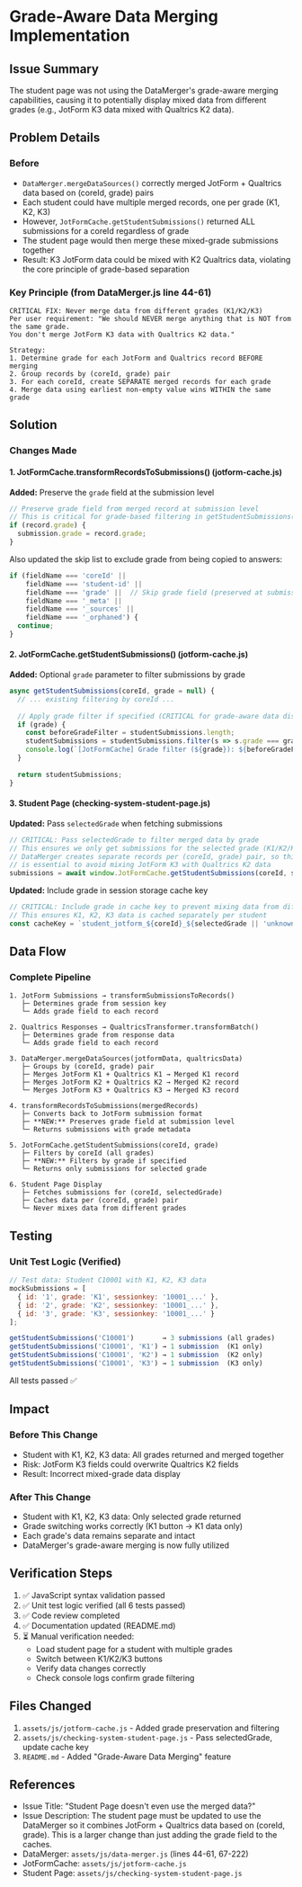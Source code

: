 # Grade-Aware Data Merging Implementation

## Issue Summary
The student page was not using the DataMerger's grade-aware merging capabilities, causing it to potentially display mixed data from different grades (e.g., JotForm K3 data mixed with Qualtrics K2 data).

## Problem Details

### Before
- `DataMerger.mergeDataSources()` correctly merged JotForm + Qualtrics data based on (coreId, grade) pairs
- Each student could have multiple merged records, one per grade (K1, K2, K3)
- However, `JotFormCache.getStudentSubmissions()` returned ALL submissions for a coreId regardless of grade
- The student page would then merge these mixed-grade submissions together
- Result: K3 JotForm data could be mixed with K2 Qualtrics data, violating the core principle of grade-based separation

### Key Principle (from DataMerger.js line 44-61)
```
CRITICAL FIX: Never merge data from different grades (K1/K2/K3)
Per user requirement: "We should NEVER merge anything that is NOT from the same grade.
You don't merge JotForm K3 data with Qualtrics K2 data."

Strategy:
1. Determine grade for each JotForm and Qualtrics record BEFORE merging
2. Group records by (coreId, grade) pair
3. For each coreId, create SEPARATE merged records for each grade
4. Merge data using earliest non-empty value wins WITHIN the same grade
```

## Solution

### Changes Made

#### 1. JotFormCache.transformRecordsToSubmissions() (jotform-cache.js)
**Added:** Preserve the `grade` field at the submission level
```javascript
// Preserve grade field from merged record at submission level
// This is critical for grade-based filtering in getStudentSubmissions()
if (record.grade) {
  submission.grade = record.grade;
}
```

Also updated the skip list to exclude grade from being copied to answers:
```javascript
if (fieldName === 'coreId' || 
    fieldName === 'student-id' || 
    fieldName === 'grade' ||  // Skip grade field (preserved at submission level)
    fieldName === '_meta' || 
    fieldName === '_sources' ||
    fieldName === '_orphaned') {
  continue;
}
```

#### 2. JotFormCache.getStudentSubmissions() (jotform-cache.js)
**Added:** Optional `grade` parameter to filter submissions by grade
```javascript
async getStudentSubmissions(coreId, grade = null) {
  // ... existing filtering by coreId ...
  
  // Apply grade filter if specified (CRITICAL for grade-aware data display)
  if (grade) {
    const beforeGradeFilter = studentSubmissions.length;
    studentSubmissions = studentSubmissions.filter(s => s.grade === grade);
    console.log(`[JotFormCache] Grade filter (${grade}): ${beforeGradeFilter} → ${studentSubmissions.length} submissions`);
  }
  
  return studentSubmissions;
}
```

#### 3. Student Page (checking-system-student-page.js)
**Updated:** Pass `selectedGrade` when fetching submissions
```javascript
// CRITICAL: Pass selectedGrade to filter merged data by grade
// This ensures we only get submissions for the selected grade (K1/K2/K3)
// DataMerger creates separate records per (coreId, grade) pair, so this filter
// is essential to avoid mixing JotForm K3 with Qualtrics K2 data
submissions = await window.JotFormCache.getStudentSubmissions(coreId, selectedGrade);
```

**Updated:** Include grade in session storage cache key
```javascript
// CRITICAL: Include grade in cache key to prevent mixing data from different grades
// This ensures K1, K2, K3 data is cached separately per student
const cacheKey = `student_jotform_${coreId}_${selectedGrade || 'unknown'}`;
```

## Data Flow

### Complete Pipeline
```
1. JotForm Submissions → transformSubmissionsToRecords() 
   ├─ Determines grade from session key
   └─ Adds grade field to each record

2. Qualtrics Responses → QualtricsTransformer.transformBatch()
   ├─ Determines grade from response data
   └─ Adds grade field to each record

3. DataMerger.mergeDataSources(jotformData, qualtricsData)
   ├─ Groups by (coreId, grade) pair
   ├─ Merges JotForm K1 + Qualtrics K1 → Merged K1 record
   ├─ Merges JotForm K2 + Qualtrics K2 → Merged K2 record
   └─ Merges JotForm K3 + Qualtrics K3 → Merged K3 record

4. transformRecordsToSubmissions(mergedRecords)
   ├─ Converts back to JotForm submission format
   ├─ **NEW:** Preserves grade field at submission level
   └─ Returns submissions with grade metadata

5. JotFormCache.getStudentSubmissions(coreId, grade)
   ├─ Filters by coreId (all grades)
   ├─ **NEW:** Filters by grade if specified
   └─ Returns only submissions for selected grade

6. Student Page Display
   ├─ Fetches submissions for (coreId, selectedGrade)
   ├─ Caches data per (coreId, grade) pair
   └─ Never mixes data from different grades
```

## Testing

### Unit Test Logic (Verified)
```javascript
// Test data: Student C10001 with K1, K2, K3 data
mockSubmissions = [
  { id: '1', grade: 'K1', sessionkey: '10001_...' },
  { id: '2', grade: 'K2', sessionkey: '10001_...' },
  { id: '3', grade: 'K3', sessionkey: '10001_...' }
];

getStudentSubmissions('C10001')       → 3 submissions (all grades)
getStudentSubmissions('C10001', 'K1') → 1 submission  (K1 only)
getStudentSubmissions('C10001', 'K2') → 1 submission  (K2 only)
getStudentSubmissions('C10001', 'K3') → 1 submission  (K3 only)
```

All tests passed ✅

## Impact

### Before This Change
- Student with K1, K2, K3 data: All grades returned and merged together
- Risk: JotForm K3 fields could overwrite Qualtrics K2 fields
- Result: Incorrect mixed-grade data display

### After This Change
- Student with K1, K2, K3 data: Only selected grade returned
- Grade switching works correctly (K1 button → K1 data only)
- Each grade's data remains separate and intact
- DataMerger's grade-aware merging is now fully utilized

## Verification Steps

1. ✅ JavaScript syntax validation passed
2. ✅ Unit test logic verified (all 6 tests passed)
3. ✅ Code review completed
4. ✅ Documentation updated (README.md)
5. ⏳ Manual verification needed:
   - Load student page for a student with multiple grades
   - Switch between K1/K2/K3 buttons
   - Verify data changes correctly
   - Check console logs confirm grade filtering

## Files Changed
1. `assets/js/jotform-cache.js` - Added grade preservation and filtering
2. `assets/js/checking-system-student-page.js` - Pass selectedGrade, update cache key
3. `README.md` - Added "Grade-Aware Data Merging" feature

## References
- Issue Title: "Student Page doesn't even use the merged data?"
- Issue Description: The student page must be updated to use the DataMerger so it combines JotForm + Qualtrics data based on (coreId, grade). This is a larger change than just adding the grade field to the caches.
- DataMerger: `assets/js/data-merger.js` (lines 44-61, 67-222)
- JotFormCache: `assets/js/jotform-cache.js`
- Student Page: `assets/js/checking-system-student-page.js`
